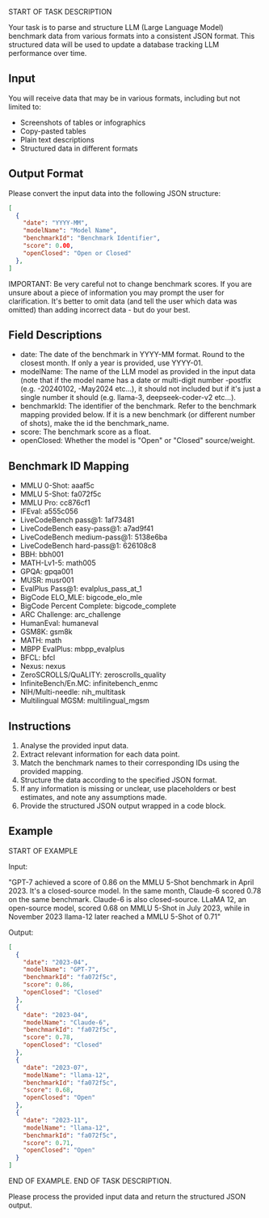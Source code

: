 START OF TASK DESCRIPTION

Your task is to parse and structure LLM (Large Language Model) benchmark data from various formats into a consistent JSON format. This structured data will be used to update a database tracking LLM performance over time.

## Input

You will receive data that may be in various formats, including but not limited to:

- Screenshots of tables or infographics
- Copy-pasted tables
- Plain text descriptions
- Structured data in different formats

## Output Format

Please convert the input data into the following JSON structure:

```json
[
  {
    "date": "YYYY-MM",
    "modelName": "Model Name",
    "benchmarkId": "Benchmark Identifier",
    "score": 0.00,
    "openClosed": "Open or Closed"
  },
]
```

IMPORTANT: Be very careful not to change benchmark scores. If you are unsure about a piece of information you may prompt the user for clarification. It's better to omit data (and tell the user which data was omitted) than adding incorrect data - but do your best.

## Field Descriptions

- date: The date of the benchmark in YYYY-MM format. Round to the closest month. If only a year is provided, use YYYY-01.
- modelName: The name of the LLM model as provided in the input data (note that if the model name has a date or multi-digit number -postfix (e.g. -20240102, -May2024 etc...), it should not included but if it's just a single number it should (e.g. llama-3, deepseek-coder-v2 etc...).
- benchmarkId: The identifier of the benchmark. Refer to the benchmark mapping provided below. If it is a new benchmark (or different number of shots), make the id the benchmark_name.
- score: The benchmark score as a float.
- openClosed: Whether the model is "Open" or "Closed" source/weight.

## Benchmark ID Mapping

- MMLU 0-Shot: aaaf5c
- MMLU 5-Shot: fa072f5c
- MMLU Pro: cc876cf1
- IFEval: a555c056
- LiveCodeBench pass@1: 1af73481
- LiveCodeBench easy-pass@1: a7ad9f41
- LiveCodeBench medium-pass@1: 5138e6ba
- LiveCodeBench hard-pass@1: 626108c8
- BBH: bbh001
- MATH-Lv1-5: math005
- GPQA: gpqa001
- MUSR: musr001
- EvalPlus Pass@1: evalplus_pass_at_1
- BigCode ELO_MLE: bigcode_elo_mle
- BigCode Percent Complete: bigcode_complete
- ARC Challenge: arc_challenge
- HumanEval: humaneval
- GSM8K: gsm8k
- MATH: math
- MBPP EvalPlus: mbpp_evalplus
- BFCL: bfcl
- Nexus: nexus
- ZeroSCROLLS/QuALITY: zeroscrolls_quality
- InfiniteBench/En.MC: infinitebench_enmc
- NIH/Multi-needle: nih_multitask
- Multilingual MGSM: multilingual_mgsm

## Instructions

1. Analyse the provided input data.
2. Extract relevant information for each data point.
3. Match the benchmark names to their corresponding IDs using the provided mapping.
4. Structure the data according to the specified JSON format.
5. If any information is missing or unclear, use placeholders or best estimates, and note any assumptions made.
6. Provide the structured JSON output wrapped in a code block.

## Example

START OF EXAMPLE

Input:

"GPT-7 achieved a score of 0.86 on the MMLU 5-Shot benchmark in April 2023. It's a closed-source model. In the same month, Claude-6 scored 0.78 on the same benchmark. Claude-6 is also closed-source. LLaMA 12, an open-source model, scored 0.68 on MMLU 5-Shot in July 2023, while in November 2023 llama-12 later reached a MMLU 5-Shot of 0.71"

Output:

```json
[
  {
    "date": "2023-04",
    "modelName": "GPT-7",
    "benchmarkId": "fa072f5c",
    "score": 0.86,
    "openClosed": "Closed"
  },
  {
    "date": "2023-04",
    "modelName": "Claude-6",
    "benchmarkId": "fa072f5c",
    "score": 0.78,
    "openClosed": "Closed"
  },
  {
    "date": "2023-07",
    "modelName": "llama-12",
    "benchmarkId": "fa072f5c",
    "score": 0.68,
    "openClosed": "Open"
  },
  {
    "date": "2023-11",
    "modelName": "llama-12",
    "benchmarkId": "fa072f5c",
    "score": 0.71,
    "openClosed": "Open"
  }
]
```

END OF EXAMPLE.
END OF TASK DESCRIPTION.

Please process the provided input data and return the structured JSON output.
